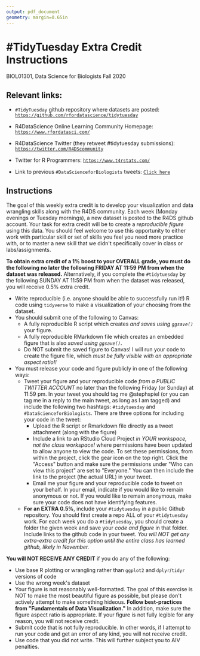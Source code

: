 ```yaml
---
output: pdf_document
geometry: margin=0.65in
---
```


# #TidyTuesday Extra Credit Instructions
BIOL01301, Data Science for Biologists
Fall 2020

## Relevant links:

+ `#TidyTuesday` github repository where datasets are posted: [`https://github.com/rfordatascience/tidytuesday`](https://github.com/rfordatascience/tidytuesday)

+ R4DataScience Online Learning Community Homepage: [`https://www.rfordatasci.com/`](https://www.rfordatasci.com/)

+ R4DataScience Twitter (they retweet #tidytuesday submissions): [`https://twitter.com/R4DScommunity`](https://twitter.com/R4DScommunity)

+ Twitter for R Programmers: [`https://www.t4rstats.com/`](https://www.t4rstats.com/) 

+ Link to previous `#DataScienceforBiologists` tweets: [`Click here`](https://twitter.com/search?q=%23datascienceforbiologists&src=typed_query)


## Instructions

The goal of this weekly extra credit is to develop your visualization and data wrangling skills along with the R4DS community. Each week (Monday evenings or Tuesday mornings), a new dataset is posted to the R4DS github account. Your task for extra credit will be to create a _reproducible figure_ using this data. You should feel welcome to use this opportunity to either work with particular skill or set of skills you feel you need more practice with, or to master a new skill that we didn't specifically cover in class or labs/assignments. 

**To obtain extra credit of a 1% boost to your OVERALL grade, you must do the following no later the following FRIDAY AT 11:59 PM from when the dataset was released.** Alternatively, if you complete the `#tidytuesday` by the following SUNDAY AT 11:59 PM from when the dataset was released, you will receive 0.5% extra credit.

+ Write reproducible (i.e. anyone should be able to successfully run it!) R code using `tidyverse` to make a visualization of your choosing from the dataset. 
+ You should submit one of the following to Canvas:
  + A fully reproducible R script which creates *and saves using `ggsave()`* your figure.
  + A fully reproducible RMarkdown file which creates an embedded figure that is also *saved using `ggsave()`*.
  + Do NOT submit the saved figure to Canvas! I will run your code to create the figure file, which *must be fully visible with an appropriate aspect ratio!!*
+ You must release your code and figure publicly in one of the following ways:
	+ Tweet your figure and your reproducible code *from a PUBLIC TWITTER ACCOUNT* no later than the following Friday (or Sunday) at 11:59 pm. In your tweet you should tag me @stephspiel (or you can tag me in a reply to the main tweet, as long as I am tagged) and include the following two hashtags: `#tidytuesday` and `#DataScienceforBiologists`. 
	There are three options for including your code in the tweet:
		+ Upload the R script or Rmarkdown file directly as a tweet attachment (along with the figure)
		+ Include a link to an RStudio Cloud Project *in YOUR workspace, not the class workspace!* where permissions have been updated to allow anyone to view the code. To set these permissions, from within the project, click the gear icon on the top right. Click the "Access" button and make sure the permissions under "Who can view this project" are set to "Everyone." You can then include the link to the project (the actual URL) in your tweet.
	  + Email me your figure and your reproducible code to tweet on your behalf. In your email, indicate if you would like to remain anonymous or not. If you would like to remain anonymous, make sure your code does not have identifying features.
    + **For an EXTRA 0.5%**, include your `#tidytuesday` in a public Github repository. You should first create a repo ALL of your `#tidytuesday` work. For each week you do a `#tidytuesday`, you should create a folder the given week and save your *code and figure* in that folder. Include links to the github code in your tweet. *You will NOT get any extra-extra credit for this option until the entire class has learned github, likely in November.* 
  
  
**You will NOT RECEIVE ANY CREDIT** if you do any of the following:

+ Use base R plotting or wrangling rather than `ggplot2` and `dplyr`/`tidyr` versions of code
+ Use the wrong week's dataset
+ Your figure is not reasonably well-formatted. The goal of this exercise is NOT to make the most beautiful figure as possible, but please don't actively attempt to make something hideous. **Follow best-practices from "Fundamentals of Data Visualization."** In addition, make sure the figure aspect ratio is appropriate. If your figure is not fully legible for any reason, you will not receive credit.
+ Submit code that is not fully reproducible. In other words, if I attempt to run your code and get an error of any kind, you will not receive credit.
+ Use code that you did not write. This will further subject you to AIV penalties.

 
 
 
 
 
 